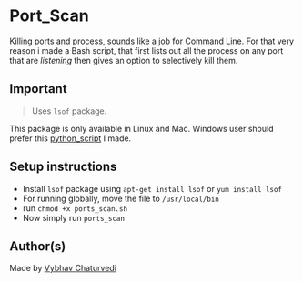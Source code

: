 # Port_Scan 

Killing ports and process, sounds like a job for Command Line. For that very reason i made a Bash script, 
that first lists out all the process on any port that are _listening_ then gives an option to selectively kill them.

## Important

> Uses `lsof` package.

This package is only available in Linux and Mac. Windows user should prefer this [python_script](https://github.com/HarshCasper/Rotten-Scripts/tree/master/Python/Ports_Scan) I made.

## Setup instructions  

- Install `lsof` package using `apt-get install lsof` or `yum install lsof`
- For running globally, move the file to `/usr/local/bin`
- run `chmod +x ports_scan.sh`
- Now simply run `ports_scan`


## Author(s)  

Made by [Vybhav Chaturvedi](https://www.linkedin.com/in/vybhav-chaturvedi-0ba82614a/)